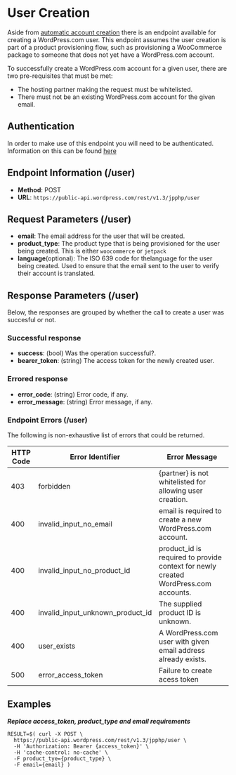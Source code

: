 # User Creation

Aside from [automatic account creation](/jetpack/automatic-account-creation-connection.md) there is an endpoint available for creating a WordPress.com user. This endpoint assumes the user creation is part of a product provisioning flow, such as provisioning a WooCommerce package to someone that does not yet have a WordPress.com account.

To successfully create a WordPress.com account for a given user, there are two pre-requisites that must be met:

- The hosting partner making the request must be whitelisted.
- There must not be an existing WordPress.com account for the given email.

## Authentication
In order to make use of this endpoint you will need to be authenticated. Information on this can be found [here](/jetpack/plan-provisioning-direct-api.md###endpoint-information)

## Endpoint Information (/user)

- __Method__: POST
- __URL__: `https://public-api.wordpress.com/rest/v1.3/jpphp/user`

## Request Parameters (/user)

- __email__: The email address for the user that will be created.
- __product_type__: The product type that is being provisioned for the user being created. This is either `woocommerce` or `jetpack`
- __language__(optional): The ISO 639 code for thelanguage for the user being created. Used to ensure that the email sent to the user to verify their account is translated.


## Response Parameters (/user)

Below, the responses are grouped by whether the call to create a user was succesful or not.

### Successful response

- __success__: (bool) Was the operation successful?.
- __bearer_token__: (string) The access token for the newly created user.

### Errored response

- __error_code__: (string) Error code, if any.
- __error_message__: (string) Error message, if any.

### Endpoint Errors (/user)

The following is non-exhaustive list of errors that could be returned.

| HTTP Code | Error Identifier          | Error Message                                                             |
| --------- | ------------------------- | ------------------------------------------------------------------------- |
| 403 | forbidden | {partner} is not whitelisted for allowing user creation. |
| 400 | invalid_input_no_email | email is required to create a new WordPress.com account. |
| 400 | invalid_input_no_product_id | product_id is required to provide context for newly created WordPress.com accounts. |
| 400 | invalid_input_unknown_product_id | The supplied product ID is unknown. |
| 400 | user_exists | A WordPress.com user with given email address already exists. |
| 500 | error_access_token | Failure to create acess token

## Examples

***Replace access_token, product_type and email requirements***
```shell
RESULT=$( curl -X POST \
  https://public-api.wordpress.com/rest/v1.3/jpphp/user \
  -H 'Authorization: Bearer {access_token}' \
  -H 'cache-control: no-cache' \
  -F product_tye={product_type} \
  -F email={email} )
```
